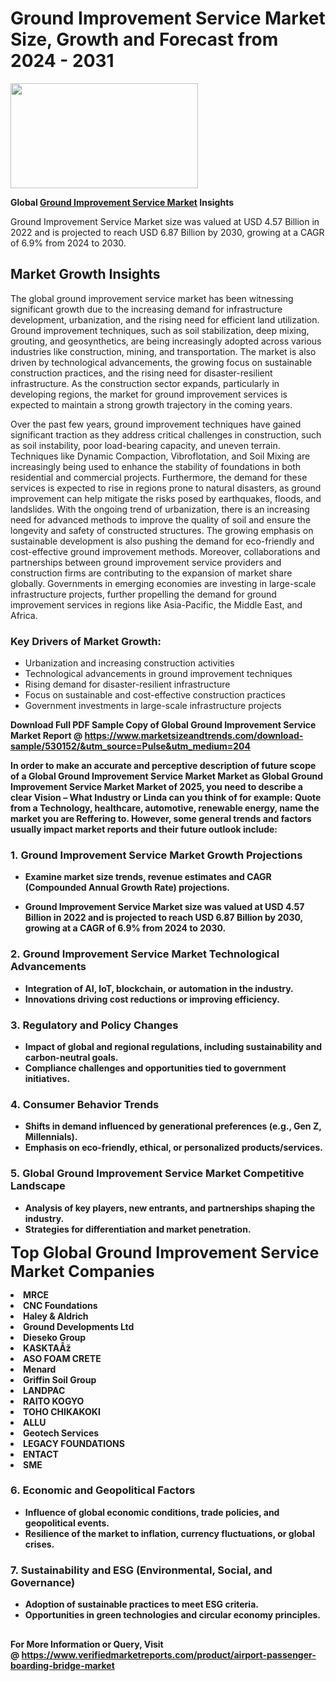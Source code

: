 <H1>Ground Improvement Service Market Size, Growth and Forecast from 2024 - 2031</H1><img class="aligncenter size-medium wp-image-584254" src="https://thirdeyenews.in/wp-content/uploads/2024/09/Global-Market-Research-300x168.jpeg" alt="" width="300" height="168" /><p><strong>Global&nbsp;<a href="https://www.marketsizeandtrends.com/download-sample/530152/&amp;utm_source=Pulse&amp;utm_medium=204">Ground Improvement Service Market</a> Insights</strong></p><p>Ground Improvement Service Market size was valued at USD 4.57 Billion in 2022 and is projected to reach USD 6.87 Billion by 2030, growing at a CAGR of 6.9% from 2024 to 2030.</p><p><h2>Market Growth Insights</h2> <p>The global ground improvement service market has been witnessing significant growth due to the increasing demand for infrastructure development, urbanization, and the rising need for efficient land utilization. Ground improvement techniques, such as soil stabilization, deep mixing, grouting, and geosynthetics, are being increasingly adopted across various industries like construction, mining, and transportation. The market is also driven by technological advancements, the growing focus on sustainable construction practices, and the rising need for disaster-resilient infrastructure. As the construction sector expands, particularly in developing regions, the market for ground improvement services is expected to maintain a strong growth trajectory in the coming years.</p> <p><strong></strong></p> <p>Over the past few years, ground improvement techniques have gained significant traction as they address critical challenges in construction, such as soil instability, poor load-bearing capacity, and uneven terrain. Techniques like Dynamic Compaction, Vibroflotation, and Soil Mixing are increasingly being used to enhance the stability of foundations in both residential and commercial projects. Furthermore, the demand for these services is expected to rise in regions prone to natural disasters, as ground improvement can help mitigate the risks posed by earthquakes, floods, and landslides. With the ongoing trend of urbanization, there is an increasing need for advanced methods to improve the quality of soil and ensure the longevity and safety of constructed structures. The growing emphasis on sustainable development is also pushing the demand for eco-friendly and cost-effective ground improvement methods. Moreover, collaborations and partnerships between ground improvement service providers and construction firms are contributing to the expansion of market share globally. Governments in emerging economies are investing in large-scale infrastructure projects, further propelling the demand for ground improvement services in regions like Asia-Pacific, the Middle East, and Africa. <h3>Key Drivers of Market Growth:</h3> <ul> <li>Urbanization and increasing construction activities</li> <li>Technological advancements in ground improvement techniques</li> <li>Rising demand for disaster-resilient infrastructure</li> <li>Focus on sustainable and cost-effective construction practices</li> <li>Government investments in large-scale infrastructure projects</li> </ul> <p><strong></p><p><span class=""><strong>Download Full PDF Sample Copy of Global Ground Improvement Service Market Report</strong> @ <a href="https://www.marketsizeandtrends.com/download-sample/530152/&amp;utm_source=Pulse&amp;utm_medium=204" target="_blank">https://www.marketsizeandtrends.com/download-sample/530152/&amp;utm_source=Pulse&amp;utm_medium=204</a></span></p><p>In order to make an accurate and perceptive description of future scope of a Global&nbsp;Ground Improvement Service Market Market as Global&nbsp;Ground Improvement Service Market Market of 2025, you need to describe a clear Vision &ndash; What Industry or Linda can you think of for example: Quote from a Technology, healthcare, automotive, renewable energy, name the market you are Reffering to. However, some general trends and factors usually impact market reports and their future outlook include:</p><h3>1.&nbsp;<strong>Ground Improvement Service Market Growth Projections</strong></h3><ul><li>Examine market size trends, revenue estimates and CAGR (Compounded Annual Growth Rate) projections.</li><li><p>Ground Improvement Service Market size was valued at USD 4.57 Billion in 2022 and is projected to reach USD 6.87 Billion by 2030, growing at a CAGR of 6.9% from 2024 to 2030.</p></li></ul><h3>2.&nbsp;<strong>Ground Improvement Service Market Technological Advancements</strong></h3><ul><li>Integration of AI, IoT, blockchain, or automation in the industry.</li><li>Innovations driving cost reductions or improving efficiency.</li></ul><h3>3.&nbsp;<strong>Regulatory and Policy Changes</strong></h3><ul><li>Impact of global and regional regulations, including sustainability and carbon-neutral goals.</li><li>Compliance challenges and opportunities tied to government initiatives.</li></ul><h3>4.&nbsp;<strong>Consumer Behavior Trends</strong></h3><ul><li>Shifts in demand influenced by generational preferences (e.g., Gen Z, Millennials).</li><li>Emphasis on eco-friendly, ethical, or personalized products/services.</li></ul><h3>5.&nbsp;<strong>Global Ground Improvement Service Market Competitive Landscape</strong></h3><ul><li>Analysis of key players, new entrants, and partnerships shaping the industry.</li><li>Strategies for differentiation and market penetration.</li></ul><p data-pm-slice="1 1 []"><span style="color: inherit; font-family: inherit; font-size: 25px;">Top Global Ground Improvement Service Market Companies</span></p><div class="" data-test-id=""><p><li>MRCE</li><li> CNC Foundations</li><li> Haley & Aldrich</li><li> Ground Developments Ltd</li><li> Dieseko Group</li><li> KASKTAÅž</li><li> ASO FOAM CRETE</li><li> Menard</li><li> Griffin Soil Group</li><li> LANDPAC</li><li> RAITO KOGYO</li><li> TOHO CHIKAKOKI</li><li> ALLU</li><li> Geotech Services</li><li> LEGACY FOUNDATIONS</li><li> ENTACT</li><li> SME</li></p></div><h3>6.&nbsp;<strong>Economic and Geopolitical Factors</strong></h3><ul><li>Influence of global economic conditions, trade policies, and geopolitical events.</li><li>Resilience of the market to inflation, currency fluctuations, or global crises.</li></ul><h3>7.&nbsp;<strong>Sustainability and ESG (Environmental, Social, and Governance)</strong></h3><ul><li>Adoption of sustainable practices to meet ESG criteria.</li><li>Opportunities in green technologies and circular economy principles.</li></ul><h2><strong style="font-size: 14px;">For More Information or Query, Visit @&nbsp;</strong><a style="background-color: #ffffff; font-size: 14px;" href="https://www.marketsizeandtrends.com/report/ground-improvement-service-market/" target="_blank">https://www.verifiedmarketreports.com/product/airport-passenger-boarding-bridge-market</a></h2>

